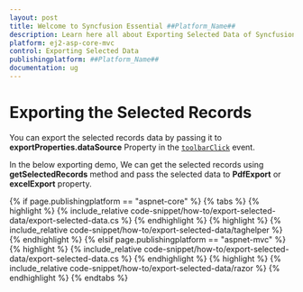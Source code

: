 ```yaml
---
layout: post
title: Welcome to Syncfusion Essential ##Platform_Name##
description: Learn here all about Exporting Selected Data of Syncfusion Essential ##Platform_Name## widgets based on HTML5 and jQuery.
platform: ej2-asp-core-mvc
control: Exporting Selected Data
publishingplatform: ##Platform_Name##
documentation: ug
---
```



# Exporting the Selected Records

You can export the selected records data by passing it to **exportProperties.dataSource** Property in the [`toolbarClick`](https://help.syncfusion.com/cr/aspnetcore-js2/Syncfusion.EJ2.Grids.Grid.html#Syncfusion_EJ2_Grids_Grid_ToolbarClick) event.

In the below exporting demo, We can get the selected records using **getSelectedRecords** method and pass the selected data to **PdfExport** or **excelExport** property.

{% if page.publishingplatform == "aspnet-core" %}
{% tabs %}
{% highlight %}
{% include_relative code-snippet/how-to/export-selected-data/export-selected-data.cs %}
{% endhighlight %}
{% highlight %}
{% include_relative code-snippet/how-to/export-selected-data/taghelper %}
{% endhighlight %}
{% elsif page.publishingplatform == "aspnet-mvc" %}
{% highlight %} {% include_relative code-snippet/how-to/export-selected-data/export-selected-data.cs %}
{% endhighlight %}
{% highlight %}
{% include_relative code-snippet/how-to/export-selected-data/razor %}
{% endhighlight %}
{% endtabs %}

